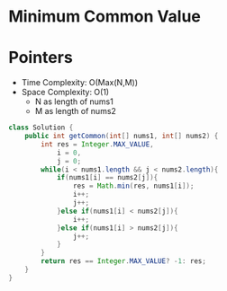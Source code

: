 # Minimum Common Value

# Pointers

- Time Complexity: O(Max(N,M))
- Space Complexity: O(1)
  - N as length of nums1
  - M as length of nums2

```java
class Solution {
    public int getCommon(int[] nums1, int[] nums2) {
        int res = Integer.MAX_VALUE,
            i = 0,
            j = 0;
        while(i < nums1.length && j < nums2.length){
            if(nums1[i] == nums2[j]){
                res = Math.min(res, nums1[i]);
                i++;
                j++;
            }else if(nums1[i] < nums2[j]){
                i++;
            }else if(nums1[i] > nums2[j]){
                j++;
            }
        }
        return res == Integer.MAX_VALUE? -1: res;
    }
}
```
